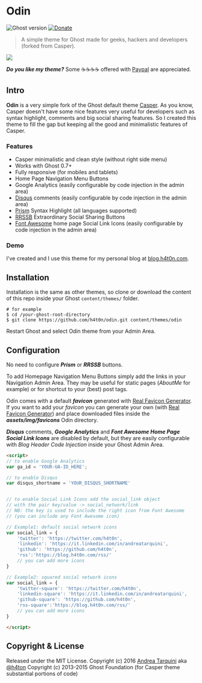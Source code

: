 # Odin

![Ghost version](https://img.shields.io/badge/Ghost-0.7.x-brightgreen.svg?style=flat-square)
[![Donate](https://img.shields.io/badge/donate-paypal-003087.svg?style=flat-square)](https://www.paypal.me/andreatarquini/5)

> A simple theme for Ghost made for geeks, hackers and developers (forked from Casper).

[<img src="http://i.imgur.com/SjCzgwp.jpg">](http://i.imgur.com/SjCzgwp.jpg)

**_Do you like my theme?_**
Some :coffee::coffee::coffee::coffee: offered with [Paypal](https://www.paypal.me/andreatarquini/5) are appreciated.

## Intro

**Odin** is a very simple fork of the Ghost default theme [Casper](https://github.com/TryGhost/Casper).
As you know, Casper doesn't have some nice features very useful for developers such as syntax
highlight, comments and big social sharing features. So I created this theme to fill the gap
but keeping all the good and minimalistic features of Casper.

### Features

- Casper minimalistic and clean style (without right side menu)
- Works with Ghost 0.7+
- Fully responsive (for mobiles and tablets)
- Home Page Navigation Menu Buttons
- Google Analytics (easily configurable by code injection in the admin area)
- [Disqus](https://disqus.com) comments (easily configurable by code injection in the admin area)
- [Prism](http://prismjs.com/) Syntax Highlight (all languages supported)
- [RRSSB](https://github.com/kni-labs/rrssb) Extraordinary Social Sharing Buttons
- [Font Awesome](http://fontawesome.io) home page Social Link Icons (easily configurable by code injection in the admin area)

### Demo

I've created and I use this theme for my personal blog at [blog.h4t0n.com](https://blog.h4t0n.com).

## Installation

Installation is the same as other themes, so clone or download the content of this repo inside your Ghost `content/themes/` folder.

```
# for example
$ cd /your-ghost-root-directory
$ git clone https://github.com/h4t0n/odin.git content/themes/odin
```

Restart Ghost and select Odin theme from your Admin Area.

## Configuration

No need to configure **_Prism_** or **_RRSSB_** buttons.

To add Homepage Navigation Menu Buttons simply add the links in your Navigation Admin Area. They may be useful for static pages (_AboutMe_ for example) or for shortcut to your (best) post tags.

Odin comes with a default **_favicon_** generated with [Real Favicon Generator](http://realfavicongenerator.net). If you want to add your _favicon_ you can generate your own (with [Real Favicon Generator](http://realfavicongenerator.net)) and place downloaded files inside the **_assets/img/favicons_** Odin directory.

**_Disqus_** comments, **_Google Analytics_** and **_Font Awesome Home Page Social Link Icons_** are disabled by default, but they are easily configurable with _Blog Header Code Injection_ inside your Ghost Admin Area.

```html
<script>
// to enable Google Analytics
var ga_id = 'YOUR-UA-ID_HERE';

// to enable Disqus
var disqus_shortname = 'YOUR_DISQUS_SHORTNAME'


// to enable Social Link Icons add the social_link object
// with the pair key/value -> social_network/link
// NB: the key is used to include the right icon from Font Awesome
// (you can include any Font Awesome icon)

// Example1: default social network icons
var social_link = {
    'twitter': 'https://twitter.com/h4t0n',
    'linkedin': 'https://it.linkedin.com/in/andreatarquini',
    'github': 'https://github.com/h4t0n',
    'rss':'https://blog.h4t0n.com/rss/'
    // you can add more icons
}

// Example2: squared social network icons
var social_link = {
    'twitter-square': 'https://twitter.com/h4t0n',
    'linkedin-square': 'https://it.linkedin.com/in/andreatarquini',
    'github-square': 'https://github.com/h4t0n',
    'rss-square':'https://blog.h4t0n.com/rss/'
    // you can add more icons
}

</script>
```

## Copyright & License

Released under the MIT License.
Copyright (c) 2016 [Andrea Tarquini](https://blog.h4t0n.com) aka [@h4ton](https://twitter.com/h4t0n)
Copyright (c) 2013-2015 Ghost Foundation (for Casper theme substantial portions of code)
